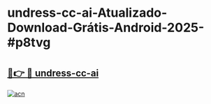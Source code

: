 # undress-cc-ai-Atualizado-Download-Grátis-Android-2025-#p8tvg

# <h2><a href="https://ainizakaria.my?title=undress-cc-ai&ref=24M">🔗👉 🔴 undress-cc-ai</a></h2>

[![acn](https://github.com/user-attachments/assets/0f9c940e-d8b0-45ae-aac7-cd30a18b3e1c)](https://ainizakaria.my?title=undress-cc-ai&ref=24M)

